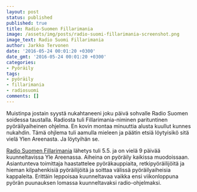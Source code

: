 ```yaml
---
layout: post
status: published
published: true
title: Radio-Suomen Fillarimania
image: /assets/img/posts/radio-suomi-fillarimania-screenshot.png
image_text: Radio Suomi Fillarimania
author: Jarkko Tervonen
date: '2016-05-24 00:01:20 +0300'
date_gmt: '2016-05-24 00:01:20 +0300'
categories:
- Pyöräily
tags:
- pyöräily
- fillarimania
- radiosuomi
comments: []
---
```

Muistinpa jostain syystä nukahtaneeni joku päivä sohvalle Radio Suomen soidessa taustalla. Radiosta tuli Fillarimania-niminen parituntinen pyöräilyaiheinen ohjelma. En kovin montaa minuuttia alusta kuullut kunnes nukahdin. Tämä ohjlema tuli aamulla mieleen ja päätin etsiä löytyisikö sitä vielä Ylen Areenasta. Ja löytyihän se.

[Radio Suomen Fillarimania](http://areena.yle.fi/1-3382151) lähetys tuli 5.5. ja on vielä 9 päivää kuunneltavissa Yle Areenassa. Aiheina on pyöräily kaikissa muodoissaan. Asiantunteva toimittaja haastattelee pyöräkauppiaita, retkipyöräilijöitä ja hieman kilpahenkisiä pyöräilijöitä ja soittaa välissä pyöräilyaiheisia kappaleita. Erittäin leppoisaa kuunneltavaa vaikka ensi viikonloppuna pyörän puunauksen lomassa kuunneltavaksi radio-ohjelmaksi.
